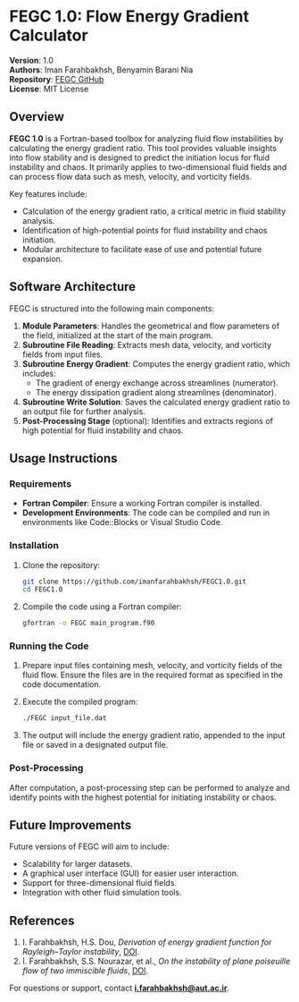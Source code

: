 
# FEGC 1.0: Flow Energy Gradient Calculator

**Version**: 1.0  
**Authors**: Iman Farahbakhsh, Benyamin Barani Nia  
**Repository**: [FEGC GitHub](https://github.com/imanfarahbakhsh/FEGC1.0)  
**License**: MIT License  

## Overview

**FEGC 1.0** is a Fortran-based toolbox for analyzing fluid flow instabilities by calculating the energy gradient ratio. This tool provides valuable insights into flow stability and is designed to predict the initiation locus for fluid instability and chaos. It primarily applies to two-dimensional fluid fields and can process flow data such as mesh, velocity, and vorticity fields.

Key features include:
- Calculation of the energy gradient ratio, a critical metric in fluid stability analysis.
- Identification of high-potential points for fluid instability and chaos initiation.
- Modular architecture to facilitate ease of use and potential future expansion.

## Software Architecture

FEGC is structured into the following main components:

1. **Module Parameters**: Handles the geometrical and flow parameters of the field, initialized at the start of the main program.
2. **Subroutine File Reading**: Extracts mesh data, velocity, and vorticity fields from input files.
3. **Subroutine Energy Gradient**: Computes the energy gradient ratio, which includes:
   - The gradient of energy exchange across streamlines (numerator).
   - The energy dissipation gradient along streamlines (denominator).
4. **Subroutine Write Solution**: Saves the calculated energy gradient ratio to an output file for further analysis.
5. **Post-Processing Stage** (optional): Identifies and extracts regions of high potential for fluid instability and chaos.

## Usage Instructions

### Requirements

- **Fortran Compiler**: Ensure a working Fortran compiler is installed.
- **Development Environments**: The code can be compiled and run in environments like Code::Blocks or Visual Studio Code.

### Installation

1. Clone the repository:

   ```bash
   git clone https://github.com/imanfarahbakhsh/FEGC1.0.git
   cd FEGC1.0
   ```

2. Compile the code using a Fortran compiler:

   ```bash
   gfortran -o FEGC main_program.f90
   ```

### Running the Code

1. Prepare input files containing mesh, velocity, and vorticity fields of the fluid flow. Ensure the files are in the required format as specified in the code documentation.
2. Execute the compiled program:

   ```bash
   ./FEGC input_file.dat
   ```

3. The output will include the energy gradient ratio, appended to the input file or saved in a designated output file.

### Post-Processing

After computation, a post-processing step can be performed to analyze and identify points with the highest potential for initiating instability or chaos.

## Future Improvements

Future versions of FEGC will aim to include:
- Scalability for larger datasets.
- A graphical user interface (GUI) for easier user interaction.
- Support for three-dimensional fluid fields.
- Integration with other fluid simulation tools.

## References

1. I. Farahbakhsh, H.S. Dou, *Derivation of energy gradient function for Rayleigh–Taylor instability*, [DOI](https://doi.org/10.1088/1873-7005/aac558).
2. I. Farahbakhsh, S.S. Nourazar, et al., *On the instability of plane poiseuille flow of two immiscible fluids*, [DOI](https://doi.org/10.1017/jmech.2014.16).

For questions or support, contact **i.farahbakhsh@aut.ac.ir**.
